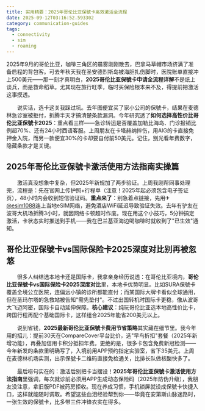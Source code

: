 ```yaml
---
title: 实用精要：2025年哥伦比亚保號卡高效激活全流程
date: 2025-09-12T03:16:52.593302
category: communication-guides
tags:
  - connectivity
  - sim
  - roaming
---
```


2025年9月的哥伦比亚，咖啡三角区的晨雾刚刚散去，巴拿马草帽市场挤满了准备启程的背包客。可去年秋天我在圣安德烈斯岛被海胆扎伤脚时，医院账单直接冲上500美元——那一刻才真明白，**2025哥伦比亚保號卡申请全流程详解**不是纸上谈兵，而是救命稻草。尤其现在旅行旺季，临时买保险根本来不及，得提前把激活这事摸透。

　　说实话，选卡这关我踩过坑。去年图便宜买了家小公司的保號卡，结果在麦德林急诊室被拒付，折腾半天才搞清楚条款漏洞。今年研究透了**如何选择高性价比哥伦比亚保號卡2025**：重点看三样——急诊转运是否覆盖加勒比海岛、门诊报销比例超70%、还有24小时西语客服。上周朋友在卡塔赫纳摔伤，用AIG的卡直接免押金入院，而另一款便宜30%的卡却要自付前50美元。记住，别光看年费数字，隐藏条款才是关键。

## 2025年哥伦比亚保號卡激活使用方法指南实操篇
　　激活真没想象中复杂，但2025年新规加了两步验证。上周我刚帮同事处理完，流程是：先在官网上传护照+行程单（注意！2025年起必须包含电子签证页），48小时内会收到短信验证码。**重点来了**：别急着点链接，先用✈[@esim1088](https://t.me/s/esim1088)连上当地eSIM网络，避免酒店WiFi延迟导致验证失效。去年有驴友在波哥大机场折腾3小时，就因网络卡顿超时作废。现在用这个小技巧，5分钟搞定激活，卡状态实时推送到手机——我在巴兰基亚海边喝咖啡时就收到了"已生效"通知。

## 哥伦比亚保號卡vs国际保险卡2025深度对比别再被忽悠
　　很多人纠结选本地卡还是国际卡，我拿亲身经历说透：在哥伦比亚境内，**哥伦比亚保號卡vs国际保险卡2025深度对比**里，本地卡优势明显。比如SURA保號卡覆盖全境公立医院，连偏远小镇的诊所都能直付；而某国际大牌卡看似全球通用，但在圣玛尔塔的急救站被告知"需先垫付"。不过出国转机时国际卡更稳，像从波哥大飞迈阿密，国际卡自动延伸保障。**核心建议**：纯玩哥伦比亚选本地高性价比卡，跨国行程再配个基础国际卡，这样组合2025年能省200美元以上。

　　说到省钱，**2025最新哥伦比亚保號卡费用节省策略**其实藏在细节里。我今年用的招儿：提前30天在CompareCover平台比价，选"早鸟折扣"套餐（2025年新增功能），再叠加信用卡积分抵扣年费。更绝的是，很多卡包含免费新冠检测——今年新发的条款里明确写了，入境前用APP预约指定实验室，省下35美元。上周在麦德林机场实测，出示保號卡二维码直接免检通关，比排长队做核酸快多了。

　　最后唠句实在的：激活后别把卡当摆设！**2025年哥伦比亚保號卡激活使用方法指南**里强调，每次就诊前必须用APP生成动态保险码（2025年防伪升级），我朋友没注意，拿旧版PDF被药房拒收。现在养成习惯，手机锁屏就设成保號卡快捷入口，这样就能随时调取。希望这些血泪经验帮到你——毕竟在安第斯山脉迷路时，一张生效的保號卡，比多带三件冲锋衣实在得多。